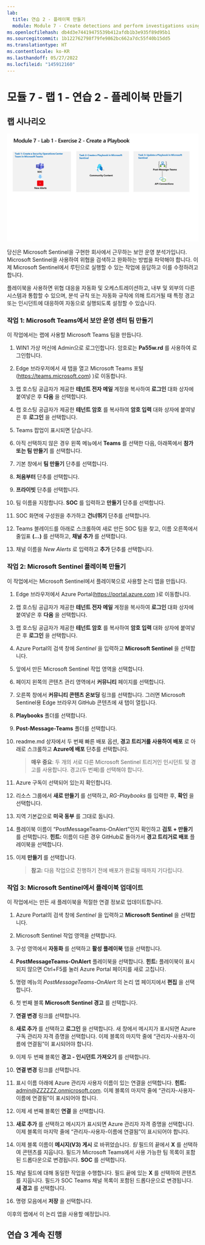 ```yaml
---
lab:
  title: 연습 2 - 플레이북 만들기
  module: Module 7 - Create detections and perform investigations using Microsoft Sentinel
ms.openlocfilehash: db4d3e74419475539b412afdb1b3e935f89d95b1
ms.sourcegitcommit: 1b122762798f79fe9862bc662a7dc55f40b15dd5
ms.translationtype: HT
ms.contentlocale: ko-KR
ms.lasthandoff: 05/27/2022
ms.locfileid: "145912160"
---
```

# <a name="module-7---lab-1---exercise-2---create-a-playbook"></a>모듈 7 - 랩 1 - 연습 2 - 플레이북 만들기

## <a name="lab-scenario"></a>랩 시나리오

![랩 개요입니다.](../Media/SC-200-Lab_Diagrams_Mod7_L1_Ex2.png)

당신은 Microsoft Sentinel을 구현한 회사에서 근무하는 보안 운영 분석가입니다. Microsoft Sentinel을 사용하여 위협을 검색하고 완화하는 방법을 파악해야 합니다. 이제 Microsoft Sentinel에서 루틴으로 실행할 수 있는 작업에 응답하고 이를 수정하려고 합니다.

플레이북을 사용하면 위협 대응을 자동화 및 오케스트레이션하고, 내부 및 외부의 다른 시스템과 통합할 수 있으며, 분석 규칙 또는 자동화 규칙에 의해 트리거될 때 특정 경고 또는 인시던트에 대응하여 자동으로 실행되도록 설정할 수 있습니다. 


### <a name="task-1-create-a-security-operations-center-team-in-microsoft-teams"></a>작업 1: Microsoft Teams에서 보안 운영 센터 팀 만들기

이 작업에서는 랩에 사용할 Microsoft Teams 팀을 만듭니다.

1. WIN1 가상 머신에 Admin으로 로그인합니다. 암호로는 **Pa55w.rd** 를 사용하여 로그인합니다.  

1. Edge 브라우저에서 새 탭을 열고 Microsoft Teams 포털(https://teams.microsoft.com) )로 이동합니다.

1. 랩 호스팅 공급자가 제공한 **테넌트 전자 메일** 계정을 복사하여 **로그인** 대화 상자에 붙여넣은 후 **다음** 을 선택합니다.

1. 랩 호스팅 공급자가 제공한 **테넌트 암호** 를 복사하여 **암호 입력** 대화 상자에 붙여넣은 후 **로그인** 을 선택합니다.

1. Teams 팝업이 표시되면 닫습니다.

1. 아직 선택하지 않은 경우 왼쪽 메뉴에서 **Teams** 를 선택한 다음, 아래쪽에서 **참가 또는 팀 만들기** 를 선택합니다.

1. 기본 창에서 **팀 만들기** 단추를 선택합니다.

1. **처음부터** 단추를 선택합니다.

1. **프라이빗** 단추를 선택합니다.

1. 팀 이름을 지정합니다. **SOC** 를 입력하고 **만들기** 단추를 선택합니다.

1. SOC 화면에 구성원을 추가하고 **건너뛰기** 단추를 선택합니다. 

1. Teams 블레이드를 아래로 스크롤하여 새로 만든 SOC 팀을 찾고, 이름 오른쪽에서 줄임표 **(...)** 를 선택하고, **채널 추가** 를 선택합니다.

1. 채널 이름을 *New Alerts* 로 입력하고 **추가** 단추를 선택합니다.


### <a name="task-2-create-a-playbook-in-microsoft-sentinel"></a>작업 2: Microsoft Sentinel 플레이북 만들기

이 작업에서는 Microsoft Sentinel에서 플레이북으로 사용할 논리 앱을 만듭니다.

1. Edge 브라우저에서 Azure Portal(https://portal.azure.com )로 이동합니다.

1. 랩 호스팅 공급자가 제공한 **테넌트 전자 메일** 계정을 복사하여 **로그인** 대화 상자에 붙여넣은 후 **다음** 을 선택합니다.

1. 랩 호스팅 공급자가 제공한 **테넌트 암호** 를 복사하여 **암호 입력** 대화 상자에 붙여넣은 후 **로그인** 을 선택합니다.

1. Azure Portal의 검색 창에 *Sentinel* 을 입력하고 **Microsoft Sentinel** 을 선택합니다.

1. 앞에서 만든 Microsoft Sentinel 작업 영역을 선택합니다.

1. 페이지 왼쪽의 콘텐츠 관리 영역에서 **커뮤니티** 페이지를 선택합니다.

1. 오른쪽 창에서 **커뮤니티 콘텐츠 온보딩** 링크를 선택합니다. 그러면 Microsoft Sentinel용 Edge 브라우저 GitHub 콘텐츠에 새 탭이 열립니다.

1. **Playbooks** 폴더를 선택합니다.

1. **Post-Message-Teams** 폴더를 선택합니다.

1. readme.md 상자에서 두 번째 빠른 배포 옵션, **경고 트리거를 사용하여 배포** 로 아래로 스크롤하고 **Azure에 배포** 단추를 선택합니다.  

    >**매우 중요**: 두 개의 서로 다른 Microsoft Sentinel 트리거인 인시던트 및 경고를 사용합니다. 경고(두 번째)를 선택해야 합니다.

1. Azure 구독이 선택되어 있는지 확인합니다.

1. 리소스 그룹에서 **새로 만들기** 를 선택하고, *RG-Playbooks* 를 입력한 후, **확인** 을 선택합니다.

1. 지역 기본값으로 **미국 동부** 를 그대로 둡니다.

1. 플레이북 이름이 “PostMessageTeams-OnAlert”인지 확인하고 **검토 + 만들기** 를 선택합니다. **힌트:** 이름이 다른 경우 GitHub로 돌아가서 **경고 트리거로 배포** 플레이북을 선택합니다.

1. 이제 **만들기** 를 선택합니다. 

    >**참고:** 다음 작업으로 진행하기 전에 배포가 완료될 때까지 기다립니다.


### <a name="task-3-update-a-playbook-in-microsoft-sentinel"></a>작업 3: Microsoft Sentinel에서 플레이북 업데이트

이 작업에서는 만든 새 플레이북을 적절한 연결 정보로 업데이트합니다.

1. Azure Portal의 검색 창에 *Sentinel* 을 입력하고 **Microsoft Sentinel** 을 선택합니다.

1. Microsoft Sentinel 작업 영역을 선택합니다.

1. 구성 영역에서 **자동화** 를 선택하고 **활성 플레이북** 탭을 선택합니다.

1. **PostMessageTeams-OnAlert** 플레이북을 선택합니다. **힌트:** 플레이북이 표시되지 않으면 Ctrl+F5를 눌러 Azure Portal 페이지를 새로 고칩니다.

1. 명령 메뉴의 *PostMessageTeams-OnAlert* 의 논리 앱 페이지에서 **편집** 을 선택합니다.

1. 첫 번째 블록 **Microsoft Sentinel 경고** 를 선택합니다.

1. **연결 변경** 링크를 선택합니다.

1. **새로 추가** 를 선택하고 **로그인** 을 선택합니다. 새 창에서 메시지가 표시되면 Azure 구독 관리자 자격 증명을 선택합니다. 이제 블록의 마지막 줄에 “관리자-사용자-이름에 연결됨”이 표시되어야 합니다.

1. 이제 두 번째 블록인 **경고 - 인시던트 가져오기** 를 선택합니다.

1. **연결 변경** 링크를 선택합니다.

1. 표시 이름 아래에 Azure 관리자 사용자 이름이 있는 연결을 선택합니다. **힌트:** admin@ZZZZZZ.onmicrosoft.com. 이제 블록의 마지막 줄에 “관리자-사용자-이름에 연결됨”이 표시되어야 합니다.

1. 이제 세 번째 블록인 **연결** 을 선택합니다.

1. **새로 추가** 를 선택하고 메시지가 표시되면 Azure 관리자 자격 증명을 선택합니다. 이제 블록의 마지막 줄에 “관리자-사용자-이름에 연결됨”이 표시되어야 합니다.

1. 이제 블록 이름이 **메시지(V3) 게시** 로 바뀌었습니다. *팀* 필드의 끝에서 **X** 를 선택하여 콘텐츠를 지웁니다. 필드가 Microsoft Teams에서 사용 가능한 팀 목록이 포함된 드롭다운으로 변경됩니다. **SOC** 를 선택합니다.

1. 채널 필드에 대해 동일한 작업을 수행합니다. 필드 끝에 있는 **X** 를 선택하여 콘텐츠를 지웁니다. 필드가 SOC Teams 채널 목록이 포함된 드롭다운으로 변경됩니다. **새 경고** 를 선택합니다.

1. 명령 모음에서 **저장** 을 선택합니다.

이후의 랩에서 이 논리 앱을 사용할 예정입니다.

## <a name="proceed-to-exercise-3"></a>연습 3 계속 진행
